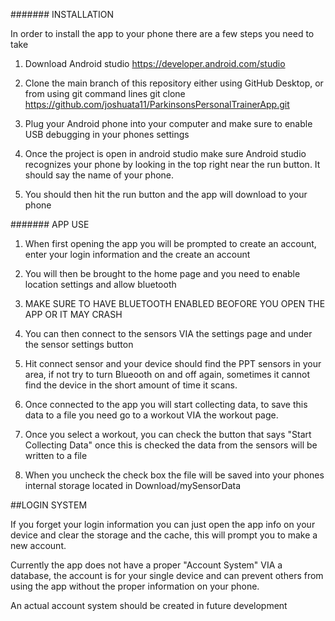 ####### INSTALLATION 

In order to install the app to your phone there are a few steps you need to take


1. Download Android studio https://developer.android.com/studio

2. Clone the main branch of this repository either using GitHub Desktop, or from using git command lines git clone https://github.com/joshuata11/ParkinsonsPersonalTrainerApp.git

3. Plug your Android phone into your computer and make sure to enable USB debugging in your phones settings

4. Once the project is open in android studio make sure Android studio recognizes your phone by looking in the top right near the run button. It should say the name of your phone.

5. You should then hit the run button and the app will download to your phone


####### APP USE

1. When first opening the app you will be prompted to create an account, enter your login information and the create an account

2. You will then be brought to the home page and you need to enable location settings and allow bluetooth

3. MAKE SURE TO HAVE BLUETOOTH ENABLED BEOFORE YOU OPEN THE APP OR IT MAY CRASH

4. You can then connect to the sensors VIA the settings page and under the sensor settings button

5. Hit connect sensor and your device should find the PPT sensors in your area, if not try to turn Blueooth on and off again, sometimes it cannot find the device in the short amount of time it scans.

6. Once connected to the app you will start collecting data, to save this data to a file you need go to a workout VIA the workout page.

7. Once you select a workout, you can check the button that says "Start Collecting Data" once this is checked the data from the sensors will be written to a file

8. When you uncheck the check box the file will be saved into your phones internal storage located in Download/mySensorData


##LOGIN SYSTEM

If you forget your login information you can just open the app info on your device and clear the storage and the cache, this will prompt you to make a new account.

Currently the app does not have a proper "Account System" VIA a database, the account is for your single device and can prevent others from using the app without the proper information on your phone. 

An actual account system should be created in future development 

   
